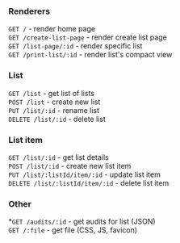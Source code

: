 ### Renderers

`GET /` - render home page <br/>
`GET /create-list-page` - render create list page <br/>
`GET /list-page/:id` - render specific list <br/>
`GET /print-list/:id` - render list's compact view <br/>

### List

`GET /list` - get list of lists <br/>
`POST /list` - create new list <br/>
`PUT /list/:id` - rename list <br/>
`DELETE /list/:id` - delete list <br/>

### List item

`GET /list/:id` - get list details <br/>
`POST /list/:id` - create new list item <br/>
`PUT /list/:listId/item/:id` - update list item <br/>
`DELETE /list/:listId/item/:id` - delete list item <br/>

### Other

\*`GET /audits/:id` - get audits for list (JSON) <br/>
`GET /:file` - get file (CSS, JS, favicon) <br/>
